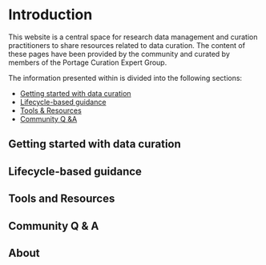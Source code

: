 # Introduction

This website is a central space for research data management and curation practitioners to share resources related to data curation. The content of these pages have been provided by the community and curated by members of the Portage Curation Expert Group. 

The information presented within is divided into the following sections: 
* [Getting started with data curation](#getting-started)
* [Lifecycle-based guidance](#lifecycle-based-guidance)
* [Tools & Resources](#tools-and-resources)
* [Community Q &A](#community-qa)

## Getting started with data curation


## Lifecycle-based guidance

## Tools and Resources

## Community Q & A

## About 
